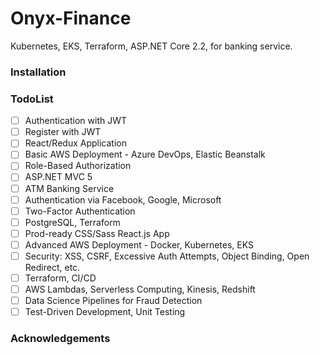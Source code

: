 # Onyx-Finance
Kubernetes, EKS, Terraform, ASP.NET Core 2.2, for banking service. 

### Installation

### TodoList

- [ ] Authentication with JWT
- [ ] Register with JWT
- [ ] React/Redux Application
- [ ] Basic AWS Deployment - Azure DevOps, Elastic Beanstalk
- [ ] Role-Based Authorization 
- [ ] ASP.NET MVC 5
- [ ] ATM Banking Service
- [ ] Authentication via Facebook, Google, Microsoft
- [ ] Two-Factor Authentication
- [ ] PostgreSQL, Terraform
- [ ] Prod-ready CSS/Sass React.js App
- [ ] Advanced AWS Deployment - Docker, Kubernetes, EKS
- [ ] Security: XSS, CSRF, Excessive Auth Attempts, Object Binding, Open Redirect, etc.
- [ ] Terraform, CI/CD
- [ ] AWS Lambdas, Serverless Computing, Kinesis, Redshift
- [ ] Data Science Pipelines for Fraud Detection
- [ ] Test-Driven Development, Unit Testing

### Acknowledgements
